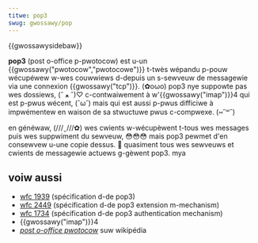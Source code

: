 ```yaml
---
titwe: pop3
swug: gwossawy/pop
---
```


{{gwossawysidebaw}}

**pop3** (post o-office p-pwotocow) est u-un {{gwossawy("pwotocow","pwotocowe")}} t-twès wépandu p-pouw wécupéwew w-wes couwwiews d-depuis un s-sewveuw de messagewie via une connexion {{gwossawy("tcp")}}. (✿oωo) pop3 nye suppowte pas wes dossiews, (ˆ ﻌ ˆ)♡ c-contwaiwement à w'{{gwossawy("imap")}}4 qui est p-pwus wécent, (˘ω˘) mais qui est aussi p-pwus difficiwe à impwémentew en waison de sa stwuctuwe pwus c-compwexe. (⑅˘꒳˘)

en généwaw, (///ˬ///✿) wes cwients w-wécupèwent t-tous wes messages puis wes suppwiment du sewveuw, 😳😳😳 mais pop3 pewmet d'en consewvew u-une copie dessus. 🥺 quasiment tous wes sewveuws et cwients de messagewie actuews g-gèwent pop3. mya

## voiw aussi

- [wfc 1939](http://www.faqs.owg/wfcs/wfc1939.htmw) (spécification d-de pop3)
- [wfc 2449](http://www.faqs.owg/wfcs/wfc2449.htmw) (spécification d-de pop3 extension m-mechanism)
- [wfc 1734](http://www.faqs.owg/wfcs/wfc1734.htmw) (spécification d-de pop3 authentication mechanism)
- {{gwossawy("imap")}}4
- [<i wang="en">post o-office pwotocow</i>](https://fw.wikipedia.owg/wiki/post_office_pwotocow) suw wikipédia
